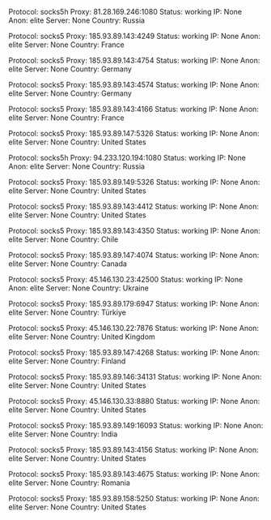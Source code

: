 Protocol: socks5h
Proxy: 81.28.169.246:1080
Status: working
IP: None
Anon: elite
Server: None
Country: Russia

Protocol: socks5
Proxy: 185.93.89.143:4249
Status: working
IP: None
Anon: elite
Server: None
Country: France

Protocol: socks5
Proxy: 185.93.89.143:4754
Status: working
IP: None
Anon: elite
Server: None
Country: Germany

Protocol: socks5
Proxy: 185.93.89.143:4574
Status: working
IP: None
Anon: elite
Server: None
Country: Germany

Protocol: socks5
Proxy: 185.93.89.143:4166
Status: working
IP: None
Anon: elite
Server: None
Country: France

Protocol: socks5
Proxy: 185.93.89.147:5326
Status: working
IP: None
Anon: elite
Server: None
Country: United States

Protocol: socks5h
Proxy: 94.233.120.194:1080
Status: working
IP: None
Anon: elite
Server: None
Country: Russia

Protocol: socks5
Proxy: 185.93.89.149:5326
Status: working
IP: None
Anon: elite
Server: None
Country: United States

Protocol: socks5
Proxy: 185.93.89.143:4412
Status: working
IP: None
Anon: elite
Server: None
Country: United States

Protocol: socks5
Proxy: 185.93.89.143:4350
Status: working
IP: None
Anon: elite
Server: None
Country: Chile

Protocol: socks5
Proxy: 185.93.89.147:4074
Status: working
IP: None
Anon: elite
Server: None
Country: Canada

Protocol: socks5
Proxy: 45.146.130.23:42500
Status: working
IP: None
Anon: elite
Server: None
Country: Ukraine

Protocol: socks5
Proxy: 185.93.89.179:6947
Status: working
IP: None
Anon: elite
Server: None
Country: Türkiye

Protocol: socks5
Proxy: 45.146.130.22:7876
Status: working
IP: None
Anon: elite
Server: None
Country: United Kingdom

Protocol: socks5
Proxy: 185.93.89.147:4268
Status: working
IP: None
Anon: elite
Server: None
Country: Finland

Protocol: socks5
Proxy: 185.93.89.146:34131
Status: working
IP: None
Anon: elite
Server: None
Country: United States

Protocol: socks5
Proxy: 45.146.130.33:8880
Status: working
IP: None
Anon: elite
Server: None
Country: United States

Protocol: socks5
Proxy: 185.93.89.149:16093
Status: working
IP: None
Anon: elite
Server: None
Country: India

Protocol: socks5
Proxy: 185.93.89.143:4156
Status: working
IP: None
Anon: elite
Server: None
Country: United States

Protocol: socks5
Proxy: 185.93.89.143:4675
Status: working
IP: None
Anon: elite
Server: None
Country: Romania

Protocol: socks5
Proxy: 185.93.89.158:5250
Status: working
IP: None
Anon: elite
Server: None
Country: United States

